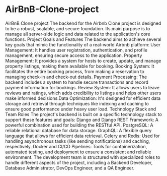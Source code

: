 # AirBnB-Clone-project
AirBnB Clone project
The backend for the Airbnb Clone project is designed to be a robust, scalable, and secure foundation. Its main purpose is to manage all server-side logic and data related to the application's core functions.
​Project Goals and Features
​The backend aims to achieve several key goals that mimic the functionality of a real-world Airbnb platform:
​User Management: It handles user registration, authentication, and profile management, ensuring secure access to the application.
​Property Management: It provides a system for hosts to create, update, and manage property listings, making them available for booking.
​Booking System: It facilitates the entire booking process, from making a reservation to managing check-in and check-out details.
​Payment Processing: The backend includes a system to handle secure transactions and record payment information for bookings.
​Review System: It allows users to leave reviews and ratings, which adds credibility to listings and helps other users make informed decisions.
​Data Optimization: It's designed for efficient data storage and retrieval through techniques like indexing and caching to ensure good performance under heavy user load.
​Technology Stack and Team Roles
​The project's backend is built on a specific technology stack to support these features and goals:
​Django and Django REST Framework: A powerful combination used for building the RESTful API.
​PostgreSQL: A reliable relational database for data storage.
​GraphQL: A flexible query language that allows for efficient data retrieval.
​Celery and Redis: Used for handling asynchronous tasks (like sending notifications) and caching, respectively.
​Docker and CI/CD Pipelines: Tools for containerization, automated testing, and deployment to ensure a consistent and reliable environment.
​The development team is structured with specialized roles to handle different aspects of the project, including a Backend Developer, Database Administrator, DevOps Engineer, and a QA Engineer. 
